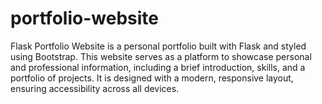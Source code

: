 # portfolio-website
Flask Portfolio Website is a personal portfolio built with Flask and styled using Bootstrap. This website serves as a platform to showcase personal and professional information, including a brief introduction, skills, and a portfolio of projects. It is designed with a modern, responsive layout, ensuring accessibility across all devices.
